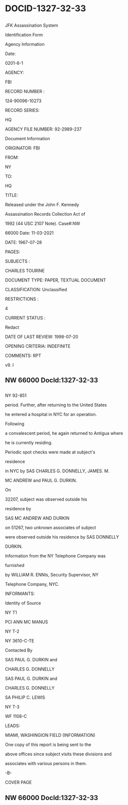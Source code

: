 # DOCID-1327-32-33

##
JFK Assassination System

Identification Form

Agency Information

Date:

0201-6-1

AGENCY:

FBI

RECORD NUMBER :

124-90096-10273

RECORD SERIES:

HQ

AGENCY FILE NUMBER: 92-2989-237

Document Information

ORIGINATOR: FBI

FROM:

NY

TO:

HQ

TITLE:

Released under the John F. Kennedy

Assassination Records Collection Act of

1992 (44 USC 2107 Note). Case#:NW

66000 Date: 11-03-2021

DATE: 1967-07-28

PAGES:

SUBJECTS :

CHARLES TOURINE

DOCUMENT TYPE: PAPER, TEXTUAL DOCUMENT

CLASSIFICATION: Unclassified

RESTRICTIONS :

4

CURRENT STATUS :

Redact

DATE OF LAST REVIEW: 1998-07-20

OPENING CRITERIA: INDEFINITE

COMMENTS: RPT

v9. I

NW 66000 Docld:1327-32-33
---

##
NY 92-851

period. Further, after returning to the United States

he entered a hospital in NYC for an operation.

Following

a convalescent period, he again returned to Antigua where

he is currently residing.

Periodic spot checks were made at subject's

residence

in NYC by SAS CHARLES G. DONNELLY, JAMES. M.

MC ANDREW and PAUL G. DURKIN.

On

32207, subject was observed outside his

residence by

SAS MC ANDREW AND DURKIN

on 51267, two unknown associates of subject

were observed outside his residence by SAS DONNELLY

DURKIN.

Information from the NY Telephone Company was

furnished

by WILLIAM R. ENNIs, Security Supervisor, NY

Telephone Company, NYC.

INFORMANTS:

Identity of Source

NY T1

PCI ANN MC MANUS

NY T-2

NY 3610-C-TE

Contacted By

SAS PAUL G. DURKIN and

CHARLES G. DONNELLY

SAS PAUL G. DURKIN and

CHARLES G. DONNELLY

SA PHILIP C. LEWIS

NY T-3

WF 1108-C

LEADS:

MIAMI, WASHINGION FIELD (INFORMATION)

One copy of this report is being sent to the

above offices since subject visits these divisions and

associates with various persons in them.

-B-

COVER PAGE

NW 66000 Docld:1327-32-33
---

